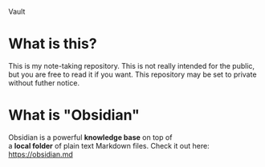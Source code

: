 Vault
# What is this?
This is my note-taking repository. This is not really intended for the public, but you are free to read it if you want. This repository may be set to private without futher notice.

# What is "Obsidian"
Obsidian is a powerful **knowledge base** on top of  
a **local folder** of plain text Markdown files. Check it out here: https://obsidian.md